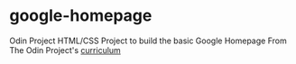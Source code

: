 # google-homepage
Odin Project HTML/CSS Project to build the basic Google Homepage
From The Odin Project's [curriculum](http://www.theodinproject.com/courses/web-development-101/lessons/html-css)